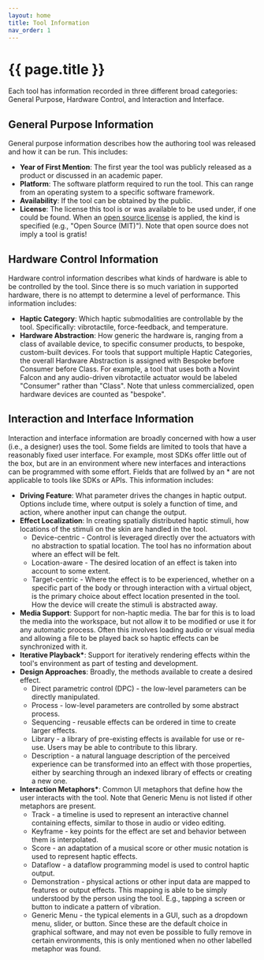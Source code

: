 ```yaml
---
layout: home
title: Tool Information
nav_order: 1
---
```


# {{ page.title }}

Each tool has information recorded in three different broad categories: General Purpose, Hardware Control, and Interaction and Interface.

## General Purpose Information

General purpose information describes how the authoring tool was released and how it can be run.
This includes:

* <span id="year">**Year of First Mention**</span>: The first year the tool was publicly released as a product or discussed in an academic paper.
* <span id="platform">**Platform**</span>: The software platform required to run the tool. This can range from an operating system to a specific software framework.
* <span id="availability">**Availability**</span>: If the tool can be obtained by the public.
* <span id="license">**License**</span>: The license this tool is or was available to be used under, if one could be found.
When an [open source license](https://opensource.org/osd) is applied, the kind is specified (e.g., "Open Source (MIT)").
Note that open source does not imply a tool is gratis!

## Hardware Control Information

Hardware control information describes what kinds of hardware is able to be controlled by the tool.
Since there is so much variation in supported hardware, there is no attempt to determine a level of performance.
This information includes:

* <span id="category">**Haptic Category**</span>: Which haptic submodalities are controllable by the tool. Specifically: vibrotactile, force-feedback, and temperature.
* <span id="abstraction">**Hardware Abstraction**</span>: How generic the hardware is, ranging from a class of available device, to specific consumer products, to bespoke, custom-built devices.
For tools that support multiple Haptic Categories, the overall Hardware Abstraction is assigned with Bespoke before Consumer before Class.
For example, a tool that uses both a Novint Falcon and any audio-driven vibrotactile actuator would be labeled "Consumer" rather than "Class".
Note that unless commercialized, open hardware devices are counted as "bespoke".

## Interaction and Interface Information

Interaction and interface information are broadly concerned with how a user (i.e., a designer) uses the tool.
Some fields are limited to tools that have a reasonably fixed user interface.
For example, most SDKs offer little out of the box, but are in an environment where new interfaces and interactions can be programmed with some effort.
Fields that are follwed by an \* are not applicable to tools like SDKs or APIs.
This information includes:

* <span id="driving-feature">**Driving Feature**</span>: What parameter drives the changes in haptic output. Options include time, where output is solely a function of time, and action, where another input can change the output.
* <span id="effect-localization">**Effect Localization**</span>: In creating spatially distributed haptic stimuli, how locations of the stimuli on the skin are handled in the tool.
    * Device-centric - Control is leveraged directly over the actuators with no abstraction to spatial location. The tool has no information about where an effect will be felt.
    * Location-aware - The desired location of an effect is taken into account to some extent.
    * Target-centric - Where the effect is to be experienced, whether on a specific part of the body or through interaction with a virtual object, is the primary choice about effect location presented in the tool. How the device will create the stimuli is abstracted away.
* <span id="media-support">**Media Support**</span>: Support for non-haptic media. The bar for this is to load the media into the workspace, but not allow it to be modified or use it for any automatic process. Often this involves loading audio or visual media and allowing a file to be played back so haptic effects can be synchronized with it.
* <span id="iterative-playback">**Iterative Playback\***</span>: Support for iteratively rendering effects within the tool's environment as part of testing and development.
* <span id="design-approaches">**Design Approaches**</span>: Broadly, the methods available to create a desired effect.
    * Direct parametric control (DPC) - the low-level parameters can be directly manipulated.
    * Process - low-level parameters are controlled by some abstract process.
    * Sequencing - reusable effects can be ordered in time to create larger effects.
    * Library - a library of pre-existing effects is available for use or re-use. Users may be able to contribute to this library.
    * Description - a natural language description of the perceived experience can be transformed into an effect with those properties, either by searching through an indexed library of effects or creating a new one.
* <span id="interaction-metaphors">**Interaction Metaphors\***</span>: Common UI metaphors that define how the user interacts with the tool. Note that Generic Menu is not listed if other metaphors are present.
    * Track - a timeline is used to represent an interactive channel containing effects, similar to those in audio or video editing.
    * Keyframe - key points for the effect are set and behavior between them is interpolated.
    * Score - an adaptation of a musical score or other music notation is used to represent haptic effects.
    * Dataflow - a dataflow programming model is used to control haptic output.
    * Demonstration - physical actions or other input data are mapped to features or output effects. This mapping is able to be simply understood by the person using the tool. E.g., tapping a screen or button to indicate a pattern of vibration.
    * Generic Menu - the typical elements in a GUI, such as a dropdown menu, slider, or button. Since these are the default choice in graphical software, and may not even be possible to fully remove in certain environments, this is only mentioned when no other labelled metaphor was found.
